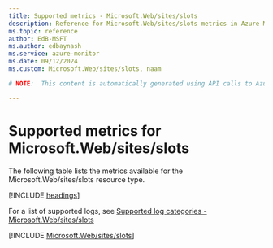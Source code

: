 ```yaml
---
title: Supported metrics - Microsoft.Web/sites/slots
description: Reference for Microsoft.Web/sites/slots metrics in Azure Monitor.
ms.topic: reference
author: EdB-MSFT
ms.author: edbaynash
ms.service: azure-monitor
ms.date: 09/12/2024
ms.custom: Microsoft.Web/sites/slots, naam

# NOTE:  This content is automatically generated using API calls to Azure. Any edits made on these files will be overwritten in the next run of the script. 

---
```


  
# Supported metrics for Microsoft.Web/sites/slots
  
The following table lists the metrics available for the Microsoft.Web/sites/slots resource type.  
  
  
[!INCLUDE [headings](~/reusable-content/ce-skilling/azure/includes/azure-monitor/reference/metrics/metrics-headings.md)]  
  
  
  
For a list of supported logs, see [Supported log categories - Microsoft.Web/sites/slots](../supported-logs/microsoft-web-sites-slots-logs.md)  
  
 

[!INCLUDE [Microsoft.Web/sites/slots](~/reusable-content/ce-skilling/azure/includes/azure-monitor/reference/metrics/microsoft-web-sites-slots-metrics-include.md)]  

